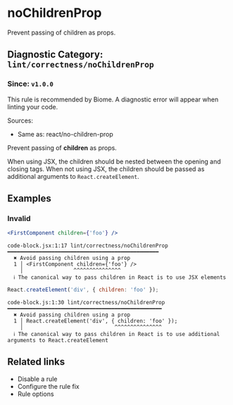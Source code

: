 # noChildrenProp

Prevent passing of children as props.

## Diagnostic Category: `lint/correctness/noChildrenProp`

### Since: `v1.0.0`

This rule is recommended by Biome. A diagnostic error will appear when linting your code.

Sources: 
- Same as: react/no-children-prop

Prevent passing of **children** as props.

When using JSX, the children should be nested between the opening and closing tags.
When not using JSX, the children should be passed as additional arguments to `React.createElement`.

## Examples

### Invalid

```jsx
<FirstComponent children={'foo'} />
```

```text
code-block.jsx:1:17 lint/correctness/noChildrenProp ━━━━━━━━━━━━━━━━━━━━━━━━━━━━━━━━━━━━━━━━━━━━━━━━
  ✖ Avoid passing children using a prop
  1 │ <FirstComponent children={'foo'} />
    │                ^^^^^^^^^^^^^^^
  ℹ The canonical way to pass children in React is to use JSX elements
```

```js
React.createElement('div', { children: 'foo' });
```

```text
code-block.js:1:30 lint/correctness/noChildrenProp ━━━━━━━━━━━━━━━━━━━━━━━━━━━━━━━━━━━━━━━━━━━━━━━━━
  ✖ Avoid passing children using a prop
  1 │ React.createElement('div', { children: 'foo' });
    │                             ^^^^^^^^^^^^^^^
  ℹ The canonical way to pass children in React is to use additional arguments to React.createElement
```

## Related links

- Disable a rule
- Configure the rule fix
- Rule options